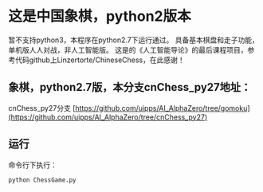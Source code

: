 # 这是中国象棋，python2版本
  暂不支持python3，本程序在python2.7下运行通过。 具备基本棋盘和走子功能，单机版人人对战，非人工智能版。
  这是的《人工智能导论》的最后课程项目，参考代码github上Linzertorte/ChineseChess，在此感谢！

## 象棋，python2.7版，本分支cnChess_py27地址：
cnChess_py27分支 [https://github.com/uipps/AI_AlphaZero/tree/gomoku](https://github.com/uipps/AI_AlphaZero/tree/cnChess_py27)

## 运行
命令行下执行：
```
python ChessGame.py
```
